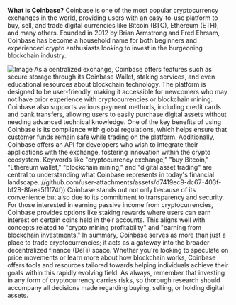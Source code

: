 **What is Coinbase?**
Coinbase is one of the most popular cryptocurrency exchanges in the world, providing users with an easy-to-use platform to buy, sell, and trade digital currencies like Bitcoin (BTC), Ethereum (ETH), and many others. Founded in 2012 by Brian Armstrong and Fred Ehrsam, Coinbase has become a household name for both beginners and experienced crypto enthusiasts looking to invest in the burgeoning blockchain industry.

![Image](https://github.com/user-attachments/assets/d7419ec9-dc67-403f-bf28-8faea5f1f74f)
As a centralized exchange, Coinbase offers features such as secure storage through its Coinbase Wallet, staking services, and even educational resources about blockchain technology. The platform is designed to be user-friendly, making it accessible for newcomers who may not have prior experience with cryptocurrencies or blockchain mining. Coinbase also supports various payment methods, including credit cards and bank transfers, allowing users to easily purchase digital assets without needing advanced technical knowledge.
One of the key benefits of using Coinbase is its compliance with global regulations, which helps ensure that customer funds remain safe while trading on the platform. Additionally, Coinbase offers an API for developers who wish to integrate their applications with the exchange, fostering innovation within the crypto ecosystem. Keywords like "cryptocurrency exchange," "buy Bitcoin," "Ethereum wallet," "blockchain mining," and "digital asset trading" are central to understanding what Coinbase represents in today's financial landscape.
 //github.com/user-attachments/assets/d7419ec9-dc67-403f-bf28-8faea5f1f74f))
Coinbase stands out not only because of its convenience but also due to its commitment to transparency and security. For those interested in earning passive income from cryptocurrencies, Coinbase provides options like staking rewards where users can earn interest on certain coins held in their accounts. This aligns well with concepts related to "crypto mining profitability" and "earning from blockchain investments."
In summary, Coinbase serves as more than just a place to trade cryptocurrencies; it acts as a gateway into the broader decentralized finance (DeFi) space. Whether you're looking to speculate on price movements or learn more about how blockchain works, Coinbase offers tools and resources tailored towards helping individuals achieve their goals within this rapidly evolving field. As always, remember that investing in any form of cryptocurrency carries risks, so thorough research should accompany all decisions made regarding buying, selling, or holding digital assets.
